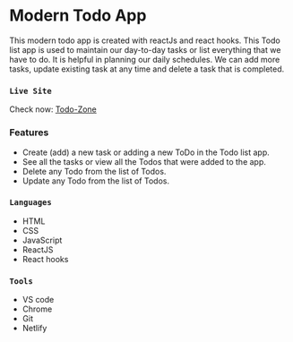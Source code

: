 # Modern Todo App

This modern todo app is created with reactJs and react hooks. This Todo list app is used to maintain our day-to-day tasks or list everything that we have to do. It is helpful in planning our daily schedules. We can add more tasks, update existing task at any time and delete a task that is completed.

### `Live Site`

Check now: [Todo-Zone](https://todo-zone.netlify.app)

### Features

* Create (add) a new task or adding a new ToDo in the Todo list app.
* See all the tasks or view all the Todos that were added to the app.
* Delete any Todo from the list of Todos.
* Update any Todo from the list of Todos.

### `Languages`

* HTML
* CSS
* JavaScript
* ReactJS
* React hooks

### `Tools`

* VS code
* Chrome
* Git
* Netlify

